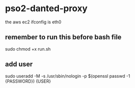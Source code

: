 # pso2-danted-proxy

the aws ec2 ifconfig is eth0

## remember to run this before bash file 
sudo chmod +x run.sh

## add user
sudo useradd -M -s /usr/sbin/nologin -p $(openssl passwd -1 {PASSWORD}) {USER}
